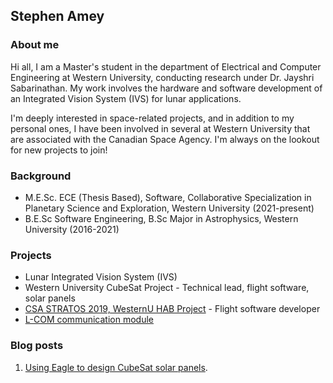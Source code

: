 ## Stephen Amey

### About me

Hi all,
I am a Master's student in the department of Electrical and Computer Engineering at Western University, conducting research under Dr. Jayshri Sabarinathan. My work involves the hardware and software development of an Integrated Vision System (IVS) for lunar applications.

I'm deeply interested in space-related projects, and in addition to my personal ones, I have been involved in several at Western University that are associated with the Canadian Space Agency. I'm always on the lookout for new projects to join!

### Background
* M.E.Sc. ECE (Thesis Based), Software, Collaborative Specialization in Planetary Science and Exploration, Western University (2021-present)
* B.E.Sc Software Engineering, B.Sc Major in Astrophysics, Western University (2016-2021)

### Projects
* Lunar Integrated Vision System (IVS)
* Western University CubeSat Project - Technical lead, flight software, solar panels
* [CSA STRATOS 2019, WesternU HAB Project](https://github.com/WesternHAB/BioSampleBalloon) - Flight software developer
* [L-COM communication module](https://github.com/samey3/HAB360/tree/master/L-COM%20system)

### Blog posts

1. [Using Eagle to design CubeSat solar panels](https://guides.github.com/features/mastering-markdown/).
